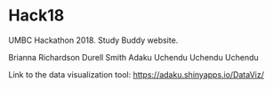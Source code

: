 # Hack18
UMBC Hackathon 2018. Study Buddy website.

Brianna Richardson
Durell Smith
Adaku Uchendu
Uchendu Uchendu

Link to the data visualization tool: https://adaku.shinyapps.io/DataViz/
